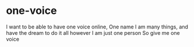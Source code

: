 # one-voice
I want to be able to have one voice online,  One name  I am many things, and have the dream to do it all   however I am just one person  So give me one voice
